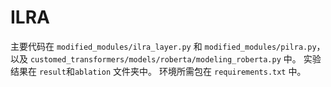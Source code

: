 # ILRA
主要代码在 `modified_modules/ilra_layer.py` 和 `modified_modules/pilra.py`，以及 `customed_transformers/models/roberta/modeling_roberta.py` 中。
实验结果在 `result`和`ablation` 文件夹中。
环境所需包在 `requirements.txt` 中。
